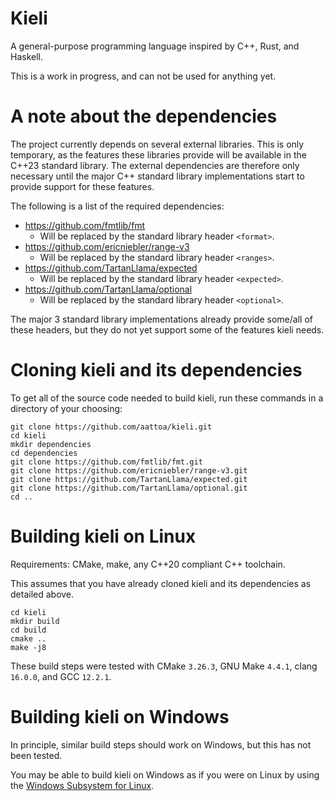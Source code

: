 # Kieli
A general-purpose programming language inspired by C++, Rust, and Haskell.

This is a work in progress, and can not be used for anything yet.

# A note about the dependencies

The project currently depends on several external libraries. This is only temporary, as the features these libraries provide will be available in the C++23 standard library. The external dependencies are therefore only necessary until the major C++ standard library implementations start to provide support for these features.

The following is a list of the required dependencies:

* https://github.com/fmtlib/fmt
    * Will be replaced by the standard library header `<format>`.
* https://github.com/ericniebler/range-v3
    * Will be replaced by the standard library header `<ranges>`.
* https://github.com/TartanLlama/expected
    * Will be replaced by the standard library header `<expected>`.
* https://github.com/TartanLlama/optional
    * Will be replaced by the standard library header `<optional>`.

The major 3 standard library implementations already provide some/all of these headers, but they do not yet support some of the features kieli needs.

# Cloning kieli and its dependencies

To get all of the source code needed to build kieli, run these commands in a directory of your choosing:

```Shell
git clone https://github.com/aattoa/kieli.git
cd kieli
mkdir dependencies
cd dependencies
git clone https://github.com/fmtlib/fmt.git
git clone https://github.com/ericniebler/range-v3.git
git clone https://github.com/TartanLlama/expected.git
git clone https://github.com/TartanLlama/optional.git
cd ..
```

# Building kieli on Linux

Requirements: CMake, make, any C++20 compliant C++ toolchain.

This assumes that you have already cloned kieli and its dependencies as detailed above.

```Shell
cd kieli
mkdir build
cd build
cmake ..
make -j8
```

These build steps were tested with CMake `3.26.3`, GNU Make `4.4.1`, clang `16.0.0`, and GCC `12.2.1`.

# Building kieli on Windows

In principle, similar build steps should work on Windows, but this has not been tested.

You may be able to build kieli on Windows as if you were on Linux by using the [Windows Subsystem for Linux](https://learn.microsoft.com/en-us/windows/wsl/install).
